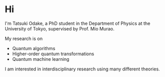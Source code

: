 # Hi 

I'm Tatsuki Odake, a PhD student in the Department of Physics at the University of Tokyo, supervised by Prof. Mio Murao.

My research is on
- Quantum algorithms
- Higher-order quantum transformations
- Quantum machine learning

I am interested in interdisciplinary research using many different theories.
